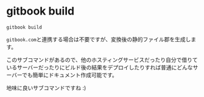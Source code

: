 # gitbook build

```
gitbook build
```

`gitbook.com`と連携する場合は不要ですが、変換後の静的ファイル郡を生成します。

このサブコマンドがあるので、他のホスティングサービスだったり自分で借りているサーバーだったりにビルド後の結果をデプロイしたりすれば普通にどんなサーバーでも簡単にドキュメント作成可能です。

地味に良いサブコマンドですね :)
